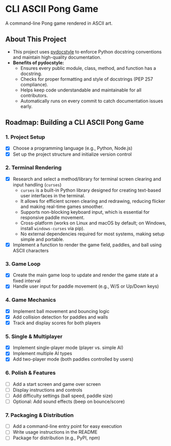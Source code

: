 # CLI ASCII Pong Game

A command-line Pong game rendered in ASCII art.

## About This Project
- This project uses [pydocstyle](https://www.pydocstyle.org/) to enforce Python docstring conventions and maintain high-quality documentation.
- **Benefits of pydocstyle:**
    - Ensures every public module, class, method, and function has a docstring.
    - Checks for proper formatting and style of docstrings (PEP 257 compliance).
    - Helps keep code understandable and maintainable for all contributors.
    - Automatically runs on every commit to catch documentation issues early.

## Roadmap: Building a CLI ASCII Pong Game

### 1. Project Setup
- [x] Choose a programming language (e.g., Python, Node.js)
- [x] Set up the project structure and initialize version control

### 2. Terminal Rendering
- [x] Research and select a method/library for terminal screen clearing and input handling (`curses`)
    - `curses` is a built-in Python library designed for creating text-based user interfaces in the terminal.
    - It allows for efficient screen clearing and redrawing, reducing flicker and making real-time games smoother.
    - Supports non-blocking keyboard input, which is essential for responsive paddle movement.
    - Cross-platform (works on Linux and macOS by default; on Windows, install `windows-curses` via pip).
    - No external dependencies required for most systems, making setup simple and portable.
- [x] Implement a function to render the game field, paddles, and ball using ASCII characters

### 3. Game Loop
- [x] Create the main game loop to update and render the game state at a fixed interval
- [x] Handle user input for paddle movement (e.g., W/S or Up/Down keys)

### 4. Game Mechanics
- [x] Implement ball movement and bouncing logic
- [x] Add collision detection for paddles and walls
- [x] Track and display scores for both players

### 5. Single & Multiplayer
- [x] Implement single-player mode (player vs. simple AI)
- [x] Implement multiple AI types
- [x] Add two-player mode (both paddles controlled by users)

### 6. Polish & Features
- [ ] Add a start screen and game over screen
- [ ] Display instructions and controls
- [ ] Add difficulty settings (ball speed, paddle size)
- [ ] Optional: Add sound effects (beep on bounce/score)

### 7. Packaging & Distribution
- [ ] Add a command-line entry point for easy execution
- [ ] Write usage instructions in the README
- [ ] Package for distribution (e.g., PyPI, npm)
